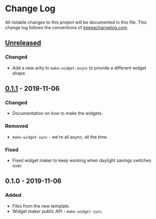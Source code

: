 # Change Log
All notable changes to this project will be documented in this file. This change log follows the conventions of [keepachangelog.com](http://keepachangelog.com/).

## [Unreleased]
### Changed
- Add a new arity to `make-widget-async` to provide a different widget shape.

## [0.1.1] - 2019-11-06
### Changed
- Documentation on how to make the widgets.

### Removed
- `make-widget-sync` - we're all async, all the time.

### Fixed
- Fixed widget maker to keep working when daylight savings switches over.

## 0.1.0 - 2019-11-06
### Added
- Files from the new template.
- Widget maker public API - `make-widget-sync`.

[Unreleased]: https://github.com/your-name/feedeen-stat/compare/0.1.1...HEAD
[0.1.1]: https://github.com/your-name/feedeen-stat/compare/0.1.0...0.1.1
